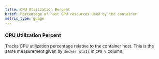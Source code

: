 ```yaml
---
title: CPU Utilization Percent
brief: Percentage of host CPU resources used by the container
metric_type: guage
---
```

### CPU Utilization Percent

Tracks CPU utilization percentage relative to the container host. This is the
same measurement given by `docker stats` in `CPU %` column.
